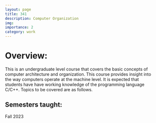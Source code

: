 ```yaml
---
layout: page
title: 341
description: Computer Organization
img: 
importance: 2
category: work
---
```


<h1>Overview:</h1>
This is an undergraduate level course that covers the basic concepts of computer architecture and
organization. This course provides insight into the way computers operate at the machine level.
It is expected that students have have working knowledge of the programming language C/C++.
Topics to be covered are as follows.

<h2>Semesters taught:</h2>
Fall 2023
